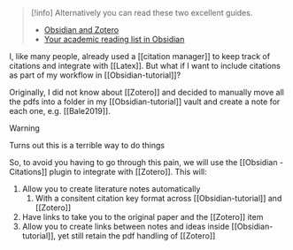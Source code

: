 
> [!info] 
> Alternatively you can read these two excellent guides.
> - [Obsidian and Zotero](https://www.marianamontes.me/post/obsidian-and-zotero/)
> - [Your academic reading list in Obsidian](https://nataliekraneiss.com/your-academic-reading-list-in-obsidian/)

I, like many people, already used a [[citation manager]] to keep track of citations and integrate with [[Latex]]. But what if I want to include citations as part of my workflow in [[Obsidian-tutorial]]?

Originally, I did not know about [[Zotero]] and decided to manually move all the pdfs into a folder in my [[Obsidian-tutorial]] vault and create a note for each one, e.g. [[Bale2019]].

> [!warning] 
> Turns out this is a terrible way to do things

So, to avoid you having to go through this pain, we will use the [[Obsidian - Citations]] plugin to integrate with [[Zotero]]. This will:
1. Allow you to create literature notes automatically
	1. With a consitent citation key format across [[Obsidian-tutorial]] and [[Zotero]]
2. Have links to take you to the original paper and the [[Zotero]] item
3. Allow you to create links between notes and ideas inside [[Obsidian-tutorial]], yet still retain the pdf handling of [[Zotero]]



